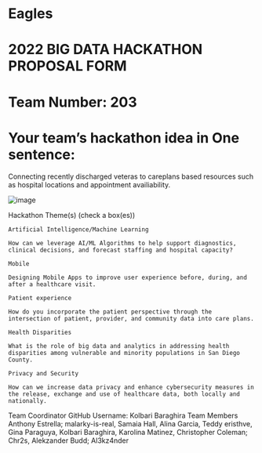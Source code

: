 # Eagles
# 2022 BIG DATA HACKATHON PROPOSAL FORM
# Team Number: 203
# Your team’s hackathon idea in One sentence: 

Connecting recently discharged veteras to careplans based resources such as hospital locations and appointment availiability.

![image](https://user-images.githubusercontent.com/80232002/194730811-7b4008cd-7f1c-4fcd-ac17-8380ef977441.png)



Hackathon Theme(s) (check a box(es))

    Artificial Intelligence/Machine Learning

    How can we leverage AI/ML Algorithms to help support diagnostics, clinical decisions, and forecast staffing and hospital capacity?

    Mobile

    Designing Mobile Apps to improve user experience before, during, and after a healthcare visit.

    Patient experience

    How do you incorporate the patient perspective through the intersection of patient, provider, and community data into care plans.

    Health Disparities

    What is the role of big data and analytics in addressing health disparities among vulnerable and minority populations in San Diego County.

    Privacy and Security

    How can we increase data privacy and enhance cybersecurity measures in the release, exchange and use of healthcare data, both locally and nationally.

Team Coordinator GitHub Username: Kolbari Baraghira
Team Members Anthony Estrella; malarky-is-real, Samaia Hall, Alina Garcia, Teddy eristhve, Gina Paraguya, Kolbari Baraghira, Karolina Matinez, Christopher Coleman; Chr2s, Alekzander Budd; Al3kz4nder
